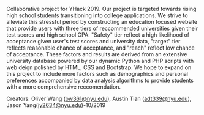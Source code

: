Collaborative project for YHack 2019. Our project is targeted towards rising high school students transitioning into college applications. We strive to alleviate this stressful period by constructing an education focused website that provide users with three tiers of reccommended universities given their test scores and high school GPA. "Safety" tier reflect a high likelihood of acceptance given user's test scores and university data, "target" tier reflects reasonable chance of acceptance, and "reach" reflect low chance of acceptance. These factors and results are derived from an extensive university database powered by our dynamic Python and PHP scripts with web deign polished by HTML, CSS and Bootstrap. We hope to expand on this project to include more factors such as demographics and personal preferences accompanied by data analysis algorithms to provide students with a more comprehensive reccomendation. 

Creators: Oliver Wang (ow361@nyu.edu), Austin Tian (adt339@nyu.edu), Jason Yang(jy2634@nyu.edu)-10/2019

